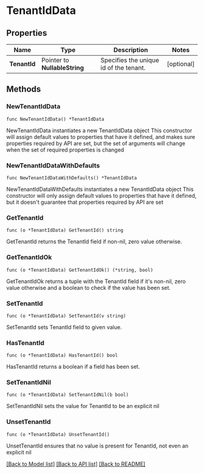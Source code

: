 # TenantIdData

## Properties

Name | Type | Description | Notes
------------ | ------------- | ------------- | -------------
**TenantId** | Pointer to **NullableString** | Specifies the unique id of the tenant. | [optional] 

## Methods

### NewTenantIdData

`func NewTenantIdData() *TenantIdData`

NewTenantIdData instantiates a new TenantIdData object
This constructor will assign default values to properties that have it defined,
and makes sure properties required by API are set, but the set of arguments
will change when the set of required properties is changed

### NewTenantIdDataWithDefaults

`func NewTenantIdDataWithDefaults() *TenantIdData`

NewTenantIdDataWithDefaults instantiates a new TenantIdData object
This constructor will only assign default values to properties that have it defined,
but it doesn't guarantee that properties required by API are set

### GetTenantId

`func (o *TenantIdData) GetTenantId() string`

GetTenantId returns the TenantId field if non-nil, zero value otherwise.

### GetTenantIdOk

`func (o *TenantIdData) GetTenantIdOk() (*string, bool)`

GetTenantIdOk returns a tuple with the TenantId field if it's non-nil, zero value otherwise
and a boolean to check if the value has been set.

### SetTenantId

`func (o *TenantIdData) SetTenantId(v string)`

SetTenantId sets TenantId field to given value.

### HasTenantId

`func (o *TenantIdData) HasTenantId() bool`

HasTenantId returns a boolean if a field has been set.

### SetTenantIdNil

`func (o *TenantIdData) SetTenantIdNil(b bool)`

 SetTenantIdNil sets the value for TenantId to be an explicit nil

### UnsetTenantId
`func (o *TenantIdData) UnsetTenantId()`

UnsetTenantId ensures that no value is present for TenantId, not even an explicit nil

[[Back to Model list]](../README.md#documentation-for-models) [[Back to API list]](../README.md#documentation-for-api-endpoints) [[Back to README]](../README.md)


